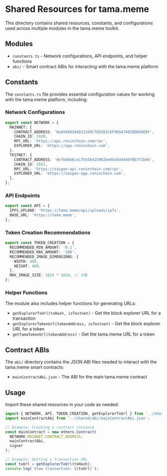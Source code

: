 # Shared Resources for tama.meme

This directory contains shared resources, constants, and configurations used across multiple modules in the tama.meme toolkit.

## Modules

- `constants.ts` - Network configurations, API endpoints, and helper functions
- `abi/` - Smart contract ABIs for interacting with the tama.meme platform

## Constants

The `constants.ts` file provides essential configuration values for working with the tama.meme platform, including:

### Network Configurations

```typescript
export const NETWORK = {
  MAINNET: {
    CONTRACT_ADDRESS: '0xA54b0184D12349Cf65281C6F965A74828DDd9E8F',
    CHAIN_ID: 2020,
    RPC_URL: 'https://api.roninchain.com/rpc',
    EXPLORER_URL: 'https://app.roninchain.com',
  },
  TESTNET: {
    CONTRACT_ADDRESS: '0xfbdb66ce17543b425962be05d4d44d6f0b7f1b94',
    CHAIN_ID: 2021,
    RPC_URL: 'https://saigon-api.roninchain.com/rpc',
    EXPLORER_URL: 'https://saigon-app.roninchain.com',
  },
};
```

### API Endpoints

```typescript
export const API = {
  IPFS_UPLOAD: 'https://tama.meme/api/uploads/ipfs',
  BASE_URL: 'https://tama.meme',
};
```

### Token Creation Recommendations

```typescript
export const TOKEN_CREATION = {
  RECOMMENDED_MIN_AMOUNT: '0.1',
  RECOMMENDED_MAX_AMOUNT: '100',
  RECOMMENDED_IMAGE_DIMENSIONS: {
    WIDTH: 400,
    HEIGHT: 400,
  },
  MAX_IMAGE_SIZE: 1024 * 1024, // 1MB
};
```

### Helper Functions

The module also includes helper functions for generating URLs:

- `getExplorerTxUrl(txHash, isTestnet)` - Get the block explorer URL for a transaction
- `getExplorerTokenUrl(tokenAddress, isTestnet)` - Get the block explorer URL for a token
- `getTamaTokenUrl(tokenAddress)` - Get the tama.meme URL for a token

## Contract ABIs

The `abi/` directory contains the JSON ABI files needed to interact with the tama.meme smart contracts:

- `mainContractAbi.json` - The ABI for the main tama.meme contract

## Usage

Import these shared resources in your code as needed:

```typescript
import { NETWORK, API, TOKEN_CREATION, getExplorerTxUrl } from '../shared/constants';
import mainContractAbi from '../shared/abi/mainContractAbi.json';

// Example: Creating a contract instance
const mainContract = new ethers.Contract(
  NETWORK.MAINNET.CONTRACT_ADDRESS,
  mainContractAbi,
  signer
);

// Example: Getting a transaction URL
const txUrl = getExplorerTxUrl(txHash);
console.log(`View transaction: ${txUrl}`);
``` 